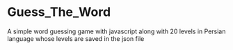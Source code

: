# Guess_The_Word
A simple word guessing game with javascript
along with 20 levels in Persian language whose levels are saved in the json file
